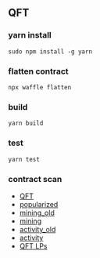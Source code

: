 ## QFT

### yarn install
``` shell
sudo npm install -g yarn

```

### flatten contract
``` shell
npx waffle flatten
```

### build
``` shell
yarn build
```

### test
``` shell
yarn test
```
### contract scan
- [QFT](https://opbnb.bscscan.com/token/0x81e4459C95F1033635568B80dA65139b48900506)
- [popularized](https://opbnb.bscscan.com/token/0x44539e909271C665123A071cddaDAAF09c521e44)
- [mining_old](https://opbnb.bscscan.com/token/0xe11Ec2125E0233a222E0b3aC1D778bB240eb8a06)
- [mining](https://opbnb.bscscan.com/token/0xe45AC15258D2E6C91bDd52237D700ff3186803E1)
- [activity_old](https://opbnb.bscscan.com/token/0x7999F30EA6a2Ea9745fcc52f7C13B0a987516ef1)
- [activity](https://opbnb.bscscan.com/token/0xd9F973cDC5e38e0cF550fAaa759B37e6CC711840)
- [QFT LPs](https://ave.ai/token/0x81e4459c95f1033635568b80da65139b48900506-opbnb)